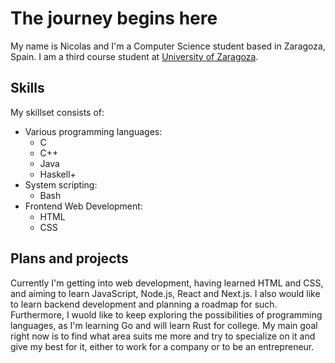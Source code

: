 # The journey begins here
My name is Nicolas and I'm a Computer Science student based in Zaragoza, Spain.
I am a third course student at <a href=https://en.wikipedia.org/wiki/University_of_Zaragoza>University of Zaragoza</a>.

## Skills
My skillset consists of: 
+ Various programming languages:
  * C
  * C++
  * Java
  * Haskell+
+ System scripting:
  * Bash
+ Frontend Web Development:
  * HTML
  * CSS
## Plans and projects
Currently I'm getting into web development, having learned HTML and CSS, and aiming to learn JavaScript, Node.js, React and Next.js.
I also would like to learn backend development and planning a roadmap for such.
Furthermore, I wuold like to keep exploring the possibilities of programming languages, as I'm learning Go and will learn Rust for college.
My main goal right now is to find what area suits me more and try to specialize on it and give my best for it, either to work for a company
or to be an entrepreneur.

<!---
nicolas-pueyo/nicolas-pueyo is a ✨ special ✨ repository because its `README.md` (this file) appears on your GitHub profile.
You can click the Preview link to take a look at your changes.
--->
